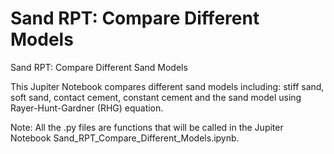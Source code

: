 # Sand RPT: Compare Different Models

Sand RPT: Compare Different Sand Models

This Jupiter Notebook compares different sand models including: stiff sand, soft sand, contact cement, constant cement and the sand model using Rayer-Hunt-Gardner (RHG) equation. 

Note: 
All the .py files are functions that will be called in the Jupiter Notebook Sand_RPT_Compare_Different_Models.ipynb.

